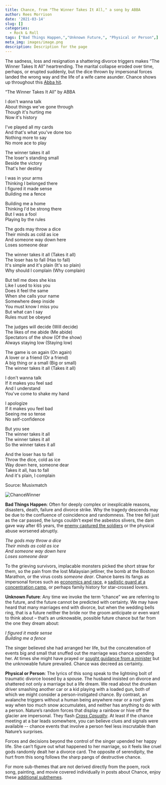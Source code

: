 ```yaml
---
title: Chance, from "The Winner Takes It All," a song by ABBA 
author: Rees Morrison
date: '2021-03-14'
slug: []
categories:
  - Rock & Roll
tags: ["Bad Things Happen,","Unknown Future,", "Physical or Person",]
meta_img: images/image.png
description: Description for the page
---
```


The sadness, loss and resignation a shattering divorce triggers makes “The Winner Takes It All” heartrending.   The marital collapse eroded over time, perhaps, or erupted suddenly, but the dice thrown by impersonal forces landed the wrong way and the life of a wife came asunder.  Chance shows up throughout this [Abba hit](https://www.youtube.com/watch?v=92cwKCU8Z5c).

<!--more-->

“The Winner Takes It All” by ABBA

I don't wanna talk  
About things we've gone through  
Though it's hurting me  
Now it's history  

I've played all my cards  
And that's what you've done too  
Nothing more to say  
No more ace to play  

The winner takes it all  
The loser's standing small  
Beside the victory  
That's her destiny  

I was in your arms  
Thinking I belonged there  
I figured it made sense  
Building me a fence  

Building me a home  
Thinking I'd be strong there  
But I was a fool  
Playing by the rules  

The gods may throw a dice  
Their minds as cold as ice  
And someone way down here  
Loses someone dear  

The winner takes it all (Takes it all)  
The loser has to fall (Has to fall)  
It's simple and it's plain (It's so plain)  
Why should I complain (Why complain)  

But tell me does she kiss  
Like I used to kiss you  
Does it feel the same  
When she calls your name  
Somewhere deep inside  
You must know I miss you  
But what can I say  
Rules must be obeyed   

The judges will decide (Will decide)  
The likes of me abide (Me abide)  
Spectators of the show (Of the show)  
Always staying low (Staying low)  

The game is on again (On again)  
A lover or a friend (Or a friend)  
A big thing or a small (Big or small)  
The winner takes it all (Takes it all)  

I don't wanna talk  
If it makes you feel sad  
And I understand  
You've come to shake my hand  

I apologize  
If it makes you feel bad  
Seeing me so tense  
No self-confidence  

But you see  
The winner takes it all  
The winner takes it all  
So the winner takes it all  

And the loser has to fall  
Throw the dice, cold as ice  
Way down here, someone dear  
Takes it all, has to fall  
And it's plain, I complain  

Source: Musixmatch   



![ChanceWinner](/media/ChanceWinner.jpg)

**Bad Things Happen**:  Often for deeply complex or inexplicable reasons, disasters, death, failure and divorce strike.  Why the tragedy descends may  be due to the confluence of coincidence and randomness.  The tree fell just as the car passed, the lungs couldn’t expel the asbestos slivers, the dam gave way after 65 years, the [enemy captured the soldiers](https://themesfromart.com/blog/2021-03-14-chancedeerhunter/chancedeer/) or the physical abuse worsened abruptly.  

*The gods may throw a dice*  
*Their minds as cold as ice*  
*And someone way down here*  
*Loses someone dear*  

To the grieving survivors, implacable monsters picked the short straw for them, so the pain from the lost Malaysian jetliner, the bomb at the Boston Marathon, or the virus costs *someone dear*.  Chance bares its fangs as impersonal forces such as [economics and race](https://themesfromart.com/blog/2021-02-18-destruction-from-my-hometown-a-rock-ballad-by-bruce-springsteen/destructhometown/), a [sadistic guard at a concentration camp](https://themesfromart.com/blog/2021-02-08-decisions-sophie-s-choice-with-meryl-streep/decisionssophies/), or perhaps family history for star-crossed lovers.

**Unknown Future**:  Any time we invoke the term “chance” we are referring to the future, and the future cannot be predicted with certainty.   We may have heard that many marriages end with divorce, but when the wedding bells ring, that is a future neither the bride nor the groom anticipate or even want to think about – that’s an unknowable, possible future chance but far from the one they dream about:

*I figured it made sense*  
*Building me a fence*

The singer believed she had arranged her life, but the concatenation of events big and small that snuffed out the marriage was chance upending her.  At times she might have prayed or [sought guidance from a minister](https://themesfromart.com/blog/2021-03-14-chancechurch/chancechurch/) but the unknowable future prevailed.  Chance was decreed as certainty.

**Physical or Person**:  The lyrics of this song speak to the lightning bolt of traumatic divorce loosed by a spouse.  The husband insisted on divorce and shattered not only a marriage but a life dream.  We read about the drunken driver smashing another car or a kid playing with a loaded gun, both of which we might consider a person-instigated chance.  By contrast, an avalanche triggers without a human being anywhere near or a roof gives way when too much snow accumulates, and neither has anything to do with a person.  Nature’s random forces that display a rainbow or hive off the glacier are impersonal.  They flash [*Crass Casualty*](https://themesfromart.com/blog/2021-03-14-chancehap/chancehap/).  At least if the chance meeting at a bar leads somewhere, you can believe clues and signals were available  -- chance events that involve a person feel less inscrutable than Nature’s surprises.


Forces and decisions beyond the control of the singer upended her happy life.  She can’t figure out what happened to her marriage, so it feels like cruel gods randomly dealt her a divorce card.  The opposite of serendipity, the hurt from this song follows the sharp pangs of destructive chance.

For more sub-themes that are not derived directly from the poem, rock song, painting, and movie covered individually in posts about Chance, enjoy these [additional subthemes](https://themesfromart.com/blog/2021-03-14-chanceadditional/chanceaddl/).
